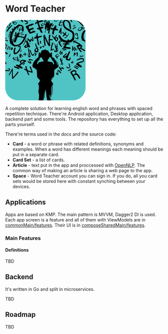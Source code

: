 # Word Teacher
![logo](./docs/images/logo.png)

A complete solution for learning english word and phrases with spaced repetition technique. There're Android application, Desktop application, backend part and some tools. The repository has everything to set up all the parts yourself.

There're terms used in the docs and the source code:  
* **Card** - a word or phrase with related definitions, synonyms and examples. When a word has different meanings each meaning should be put in a separate card.  
* **Card Set** - a list of cards.  
* **Article** - text put in the app and proccessed with [OpenNLP](https://opennlp.apache.org/). The common way of making an article is sharing a web page to the app.  
* **Space** - Word Teacher account you can sign in. If you do, all you card sets would be stored here with constant synching between your devices.  

## Applications

Apps are based on KMP. The main pattern is MVVM, Dagger2 DI is used. Each app screen is a feature and all of them with ViewModels are in [commonMain/features](./shared/src/commonMain/kotlin/com/aglushkov/wordteacher/shared/features). Their UI is in [composeSharedMain/features](./shared/src/composeSharedMain/kotlin/com/aglushkov/wordteacher/shared/features).

### Main Features

#### Definitions

TBD


## Backend

It's written in Go and split in microservices. 

TBD


## Roadmap

TBD